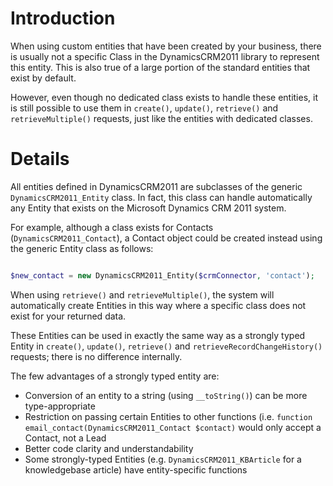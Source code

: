 # Introduction #

When using custom entities that have been created by your business, there is usually not a specific Class in the DynamicsCRM2011 library to represent this entity.
This is also true of a large portion of the standard entities that exist by default.

However, even though no dedicated class exists to handle these entities, it is still possible to use them in `create()`, `update()`, `retrieve()` and `retrieveMultiple()` requests, just like the entities with dedicated classes.

# Details #

All entities defined in DynamicsCRM2011 are subclasses of the generic `DynamicsCRM2011_Entity` class.  In fact, this class can handle automatically any Entity that exists on the Microsoft Dynamics CRM 2011 system.

For example, although a class exists for Contacts (`DynamicsCRM2011_Contact`), a Contact object could be created instead using the generic Entity class as follows:
```php

$new_contact = new DynamicsCRM2011_Entity($crmConnector, 'contact');
```

When using `retrieve()` and `retrieveMultiple()`, the system will automatically create Entities in this way where a specific class does not exist for your returned data.

These Entities can be used in exactly the same way as a strongly typed Entity in `create()`, `update()`, `retrieve()` and `retrieveRecordChangeHistory()` requests; there is no difference internally.

The few advantages of a strongly typed entity are:
  * Conversion of an entity to a string (using `__toString()`) can be more type-appropriate
  * Restriction on passing certain Entities to other functions (i.e. `function email_contact(DynamicsCRM2011_Contact $contact)` would only accept a Contact, not a Lead
  * Better code clarity and understandability
  * Some strongly-typed Entities (e.g. `DynamicsCRM2011_KBArticle` for a knowledgebase article) have entity-specific functions